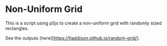 # Non-Uniform Grid

This is a script using p5js to create a non-uniform grid with randomly sized rectangles.

See the outputs (here)[https://fjaddison.github.io/random-grid/].
